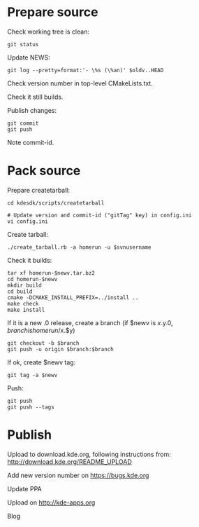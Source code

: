 # Prepare source

Check working tree is clean:

    git status

Update NEWS:

    git log --pretty=format:'- \%s (\%an)' $oldv..HEAD

Check version number in top-level CMakeLists.txt.

Check it still builds.

Publish changes:

    git commit
    git push

Note commit-id.

# Pack source

Prepare createtarball:

    cd kdesdk/scripts/createtarball

    # Update version and commit-id ("gitTag" key) in config.ini
    vi config.ini

Create tarball:

    ./create_tarball.rb -a homerun -u $svnusername

Check it builds:

    tar xf homerun-$newv.tar.bz2
    cd homerun-$newv
    mkdir build
    cd build
    cmake -DCMAKE_INSTALL_PREFIX=../install ..
    make check
    make install

If it is a new .0 release, create a branch (if $newv is $x.$y.0, $branch is homerun/$x.$y)

    git checkout -b $branch
    git push -u origin $branch:$branch

If ok, create $newv tag:

    git tag -a $newv

Push:

    git push
    git push --tags

# Publish

Upload to download.kde.org, following instructions from:
<http://download.kde.org/README_UPLOAD>

Add new version number on https://bugs.kde.org

Update PPA

Upload on http://kde-apps.org

Blog
